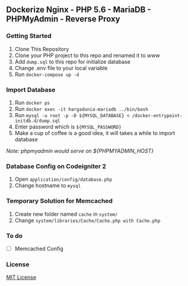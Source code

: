 ## Dockerize Nginx - PHP 5.6 - MariaDB - PHPMyAdmin - Reverse Proxy

### Getting Started
1. Clone This Repository
2. Clone your PHP project to this repo and renamed it to www
2. Add ``dump.sql`` to this repo for initialize database
4. Change .env file to your local variable
5. Run ``docker-compose up -d``

### Import Database
1. Run ``docker ps``
2. Run ``docker exec -it hargadunia-mariadb ../bin/bash``
3. Run ``mysql -u root -p -D ${MYSQL_DATABASE} < /docker-entrypoint-initdb.d/dump.sql``
4. Enter password which is ``${MYSQL_PASSWORD}``
5. Make a cup of coffee is a good idea, it will takes a while to import database

*Note: phpmyadmin would serve on ${PHPMYADMIN_HOST}*

### Database Config on Codeigniter 2
1. Open ``application/config/database.php``
2. Change hostname to ``mysql``

### Temporary Solution for Memcached
1. Create new folder named ``cache`` in ``system/``
2. Change ``system/libraries/Cache/Cache.php with Cache.php``

### To do
- [ ] Memcached Config

### License
[MIT License](https://github.com/haricnugraha/docker-codeigniter2/blob/master/LICENSE)